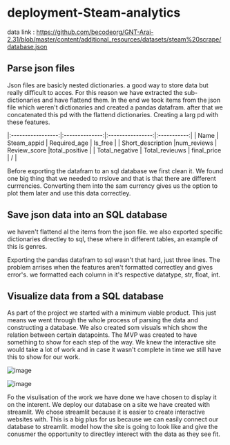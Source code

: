 # deployment-Steam-analytics
data link : https://github.com/becodeorg/GNT-Arai-2.31/blob/master/content/additional_resources/datasets/steam%20scrape/database.json



## Parse json files

Json files are basicly nested dictionaries. a good way to store data but really difficult to acces. For this reason we have extracted the sub-dictionaries and have flattend them. In the end we took items from the json file which weren't dictionaries and created a pandas datafram. after that we concatenated this pd with the flattend dictionaries. Creating a larg pd with these features.

|:-----------------:|:--------------:|:----------------:|:-----------:|
| Name              | Steam_appid    | Required_age | Is_free         | 
| Short_description |num_reviews     |   Review_score |total_positive |
| Total_negative    | Total_revieuws | final_price    |       /       |

Before exporting the datafram to an sql database we first clean it. We found one big thing that we needed to rrslove and that is that there are different currrencies. Converting them into the sam currency gives us the option to plot them later and use this data correctley.

## Save json data into an SQL database
we  haven't flattend al the items from the json file. we also exported specific dictionaries directley to sql, these where in different tables, an example of this is genres.

Exporting the pandas datafram to sql wasn't that hard, just three lines. The problem arrises when the features aren't formatted correctley and gives error's. we formatted each column in it's respective datatype, str, float, int.

## Visualize data from a SQL database
As part of the project we started with a minimum viable product. This just means we went through the whole process of parsing the data and constructing a database. We also created som visuals which show the relation between certain datapoints. The MVP was created to have something to show for each step of the way. We knew the interactive site would take a lot of work and in case it wasn't complete in time we still have this to show for our work.

![image](https://user-images.githubusercontent.com/84380899/131641487-1d280a6d-7e3a-4e28-acdc-e31dd9c9dd40.png)

![image](https://user-images.githubusercontent.com/84380899/131641663-85cee3fe-6978-4ce6-855a-a123e6087702.png)


Fo the visulisation of the work we have done we have chosen to display it on the interent. We deploy our database on a site we have created with streamlit. We chose streamlit because it is easier to create interactive websites with. This is a big plus for us because we can easily connect our database to streamlit. model how the site is going to look like and give the conusmer the opportunity to directley interect with the data as they see fit.


    







